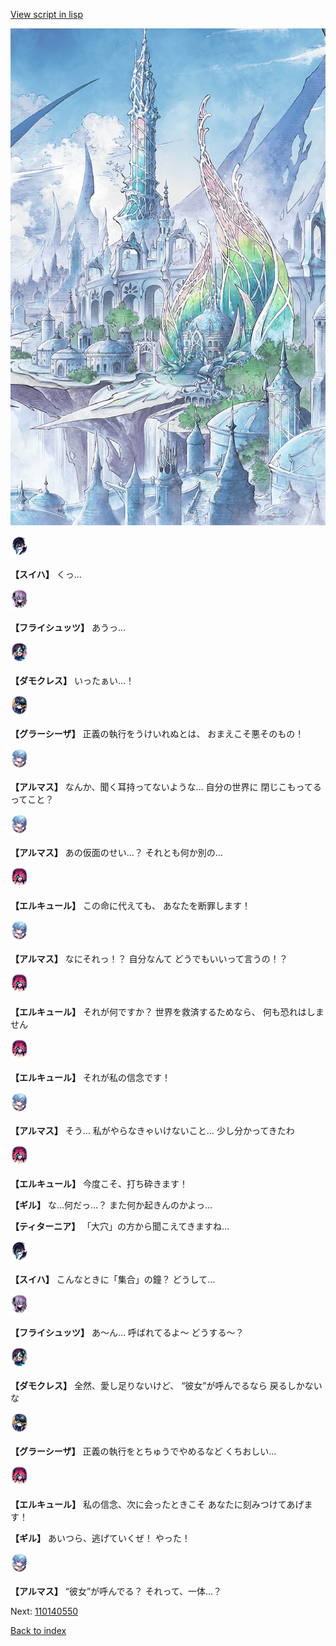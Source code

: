 [View script in lisp](../scripts/110140543.txt)

![fairy_world.png](../images/backgrounds/fairy_world.png)

<img src="../images/units/3401719.png" alt="3401719.png" height="34"/>

**【スイハ】**
くっ…

<img src="../images/units/3502719.png" alt="3502719.png" height="34"/>

**【フライシュッツ】**
あうっ…

<img src="../images/units/3103519.png" alt="3103519.png" height="34"/>

**【ダモクレス】**
いったぁい…！

<img src="../images/units/3302619.png" alt="3302619.png" height="34"/>

**【グラーシーザ】**
正義の執行をうけいれぬとは、
おまえこそ悪そのもの！

<img src="../images/units/3103811.png" alt="3103811.png" height="34"/>

**【アルマス】**
なんか、聞く耳持ってないような…
自分の世界に
閉じこもってるってこと？

<img src="../images/units/3103811.png" alt="3103811.png" height="34"/>

**【アルマス】**
あの仮面のせい…？
それとも何か別の…

<img src="../images/units/3202519.png" alt="3202519.png" height="34"/>

**【エルキュール】**
この命に代えても、
あなたを断罪します！

<img src="../images/units/3103811.png" alt="3103811.png" height="34"/>

**【アルマス】**
なにそれっ！？
自分なんて
どうでもいいって言うの！？

<img src="../images/units/3202519.png" alt="3202519.png" height="34"/>

**【エルキュール】**
それが何ですか？
世界を救済するためなら、
何も恐れはしません

<img src="../images/units/3202519.png" alt="3202519.png" height="34"/>

**【エルキュール】**
それが私の信念です！

<img src="../images/units/3103811.png" alt="3103811.png" height="34"/>

**【アルマス】**
そう…
私がやらなきゃいけないこと…
少し分かってきたわ

<img src="../images/units/3202519.png" alt="3202519.png" height="34"/>

**【エルキュール】**
今度こそ、打ち砕きます！

**【ギル】**
な…何だっ…？
また何か起きんのかよっ…

**【ティターニア】**
「大穴」の方から聞こえてきますね…

<img src="../images/units/3401719.png" alt="3401719.png" height="34"/>

**【スイハ】**
こんなときに「集合」の鐘？
どうして…

<img src="../images/units/3502719.png" alt="3502719.png" height="34"/>

**【フライシュッツ】**
あ～ん…
呼ばれてるよ～
どうする～？

<img src="../images/units/3103519.png" alt="3103519.png" height="34"/>

**【ダモクレス】**
全然、愛し足りないけど、
“彼女”が呼んでるなら
戻るしかないな

<img src="../images/units/3302619.png" alt="3302619.png" height="34"/>

**【グラーシーザ】**
正義の執行をとちゅうでやめるなど
くちおしい…

<img src="../images/units/3202519.png" alt="3202519.png" height="34"/>

**【エルキュール】**
私の信念、次に会ったときこそ
あなたに刻みつけてあげます！

**【ギル】**
あいつら、逃げていくぜ！
やった！

<img src="../images/units/3103811.png" alt="3103811.png" height="34"/>

**【アルマス】**
“彼女”が呼んでる？
それって、一体…？

Next: [110140550](110140550.md)

[Back to index](index.md)
